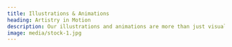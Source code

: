 ```yaml
---
title: Illustrations & Animations
heading: Artistry in Motion
description: Our illustrations and animations are more than just visuals; they're artistry in motion that brings your brand to life. We believe that every frame is a brushstroke in your brand's unique masterpiece. Our team of skilled illustrators and animators excels at turning concepts into captivating visuals. Whether it's custom illustrations that convey complex ideas or dynamic animations that breathe life into your brand, we create visuals that are not just eye-catching but also emotionally engaging. Let us be your visual storytellers.
image: media/stock-1.jpg
---
```

